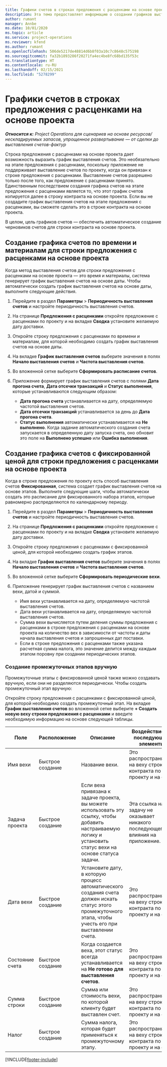 ```yaml
---
title: Графики счетов в строках предложения с расценками на основе проекта
description: Эта тема предоставляет информацию о создании графиков выставления счетов и контрольных точек для строк предложений с расценками.
author: rumant
manager: Annbe
ms.date: 10/01/2020
ms.topic: article
ms.service: project-operations
ms.reviewer: kfend
ms.author: rumant
ms.openlocfilehash: 506de5217de48814d6b8f03a10c7c8648c575198
ms.sourcegitcommit: fa32b1893286f20271fa4ec4be8fc68bd135f53c
ms.translationtype: HT
ms.contentlocale: ru-RU
ms.lasthandoff: 02/15/2021
ms.locfileid: "5278299"
---
```

# <a name="invoice-schedules-on-project-based-quote-lines"></a>Графики счетов в строках предложения с расценками на основе проекта

_**Относится к:** Project Operations для сценариев на основе ресурсов/нескладируемых запасов, упрощенное развертывание — от сделки до выставления счетов-фактур_

Строка предложения с расценками на основе проекта дает возможность выразить график выставления счетов. Это необязательно на этапе предложения с расценками, поскольку приложение не поддерживает выставление счетов по проекту, когда он привязан к строке предложения с расценками. Выставление счетов разрешено только после того, как предложение с расценками принято. Единственным последствием создания графика счетов на этапе предложения с расценками является то, что этот график счетов копируется далее в строку контракта на основе проекта. Если вы не создадите график выставления счетов на этапе предложения с расценками, вы сможете сделать это в строке контракта на основе проекта.

В целом, цель графиков счетов — обеспечить автоматическое создание черновиков счетов для строки контракта на основе проекта. 

## <a name="create-a-time-and-material-invoice-schedule-for-a-project-based-quote-line"></a>Создание графика счетов по времени и материалам для строки предложения с расценками на основе проекта

Когда метод выставления счетов для строки предложения с расценками на основе проекта — это время и материалы, система генерирует график выставления счетов на основе даты. Чтобы автоматически создать график выставления счетов на основе даты, выполните следующие действия.

1. Перейдите в раздел **Параметры** > **Периодичность выставления счетов** и настройте периодичность выставления счетов.
2. На странице **Предложения с расценками** откройте предложение с расценками по проекту и на вкладке **Сводка** установите желаемую дату доставки.
3. Откройте строку предложения с расценками по времени и материалам, для которой необходимо создать график выставления счетов на основе даты. 
4. На вкладке **График выставления счетов** выберите значения в полях **Начало выставления счетов** и **Частота выставления счетов**. 
5. Во вложенной сетке выберите **Сформировать расписание счетов**.
6. Приложение формирует график выставления счетов с полями **Дата прогона счета**, **Дата отсечки транзакций** и **Статус выполнения**, которые устанавливаются следующим образом:

    - **Дата прогона счета** устанавливается на дату, определяемую частотой выставления счетов.
    - **Дата отсечки транзакций** устанавливается за день до **Дата прогона счета**.
    - **Статус выполнения** автоматически устанавливается на **Не выполнено**. Когда задание автоматического создания счета запускается в определенную дату запуска счета, оно обновит это поле на **Выполнено успешно** или **Ошибка выполнения**.

## <a name="create-a-fixed-price-invoice-schedule-for-a-project-based-quote-line"></a>Создание графика счетов с фиксированной ценой для строки предложения с расценками на основе проекта

Когда в строке предложения по проекту есть способ выставления счетов **Фиксированная**, система создает график выставления счетов на основе этапов. Выполните следующие шаги, чтобы автоматически создать это расписание для фиксированного набора этапов, которые равномерно распределяются по календарному периоду.

1. Перейдите в раздел **Параметры** > **Периодичность выставления счетов** и настройте периодичность выставления счетов.
2. На странице **Предложения с расценками** откройте предложение с расценками по проекту и на вкладке **Сводка** установите желаемую дату доставки.
3. Откройте строку предложения с расценками с фиксированной ценой, для которой необходимо создать график этапов. 
4. На вкладке **График выставления счетов** выберите значения в полях **Начало выставления счетов** и **Частота выставления счетов**. 
5. Во вложенной сетке выберите **Сформировать периодические вехи**.
6. Приложение генерирует график выставления счетов с названием вехи, датой и суммой.

    - Имя вехи устанавливается на дату, определяемую частотой выставления счетов.
    - Дата вехи устанавливается на дату, определяемую частотой выставления счетов.
    - Сумма вехи вычисляется путем деления суммы предложения с расценками в строке предложения с расценками на основе проекта на количество вех в зависимости от частоты и даты начала выставления счетов и запрошенных дат поставки.
    - Если в строке предложения с расценками также указана расчетная сумма налога, это значение делится между каждым этапом поровну при создании периодических этапов.

### <a name="manually-create-milestones"></a>Создание промежуточных этапов вручную

Промежуточные этапы с фиксированной ценой также можно создавать вручную, если они не разделяются периодически. Чтобы создать промежуточный этап вручную:

Откройте строку предложения с расценками с фиксированной ценой, для которой необходимо создать промежуточный этап. На вкладке **График выставления счетов** во вложенной сетке выберите **+ Создать новую веху строки предложения с расценками** и введите необходимую информацию на основе следующей таблицы.

| **Поле** | **Расположение** | **Описание** | **Воздействие на последующие элементы** |
| --- | --- | --- | --- |
| Имя вехи | Быстрое создание | Название вехи. | Это распространяется на веху строки контракта по проекту и на счет |
| Задача проекта | Быстрое создание | Если веха привязана к задаче проекта, вы можете использовать эту ссылку, чтобы добавить настраиваемую логику и установить статус вехи на основе статуса задачи. | Эта ссылка на задачу не оказывает никакого последующего влияния на приложение. |
| Дата вехи | Быстрое создание | Установите дату, в которую процесс автоматического создания счета должен искать статус этого промежуточного этапа, чтобы учесть его при выставлении счета. | Это распространяется на веху строки контракта по проекту и на счет. |
| Состояние счета | Быстрое создание | Когда создается веха, этот статус всегда устанавливается на **Не готово для выставления счетов**. | Это распространяется на веху строки контракта по проекту и на счет. |
| Сумма строки | Быстрое создание | Сумма или стоимость вехи, по которой клиенту будет выставлен счет. | Это распространяется на веху строки контракта по проекту и на счет. |
| Налог | Быстрое создание | Сумма налога, которая будет применяться к промежуточному этапу. | Это распространяется на веху строки контракта по проекту и на счет. |


[!INCLUDE[footer-include](../includes/footer-banner.md)]